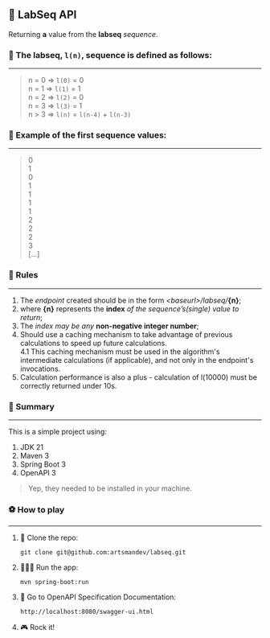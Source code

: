 ## 🧩 LabSeq API

Returning **a** value from the **labseq**
_sequence_.

### 📜 The labseq, `l(n)`, sequence is defined as follows:
---

> n = 0 => `l(0)` = 0\
> n = 1 => `l(1)` = 1\
> n = 2 => `l(2)` = 0\
> n = 3 => `l(3)` = 1\
> n > 3 => `l(n)` = `l(n-4)` + `l(n-3)`

### 📜 Example of the first sequence values:
---

>0\
>1\
>0\
>1\
>1\
>1\
>1\
>2\
>2\
>2\
>3\
>[…]

### 📜 Rules
---

1. The _endpoint_ created should be in the form _\<baseurl>/labseq/_**{n}**;
2. where **{n}** represents the **index** _of the sequence’s(single) value to return_;
3. The _index may be any_ **non-negative integer number**;
4. Should use a caching mechanism to take advantage of previous calculations to speed up future calculations.\
4.1 This caching mechanism must be used in the algorithm's intermediate calculations (if applicable), and not only in the endpoint's invocations.
5. Calculation performance is also a plus - calculation of l(10000) must be correctly returned under 10s.

### 🔖 Summary
---

This is a simple project using:
1. JDK 21
2. Maven 3
2. Spring Boot 3
3. OpenAPI 3

> Yep, they needed to be installed in your machine.

### ⚽️ How to play
---

1. 👻 Clone the repo:

    ```shell
    git clone git@github.com:artsmandev/labseq.git
    ```

2. 🏃🏻‍➡️ Run the app:

    ```shell
    mvn spring-boot:run
    ```

3. 🎯 Go to OpenAPI Specification Documentation:

    ```url
    http://localhost:8080/swagger-ui.html
    ```

4. 🎮 Rock it!
